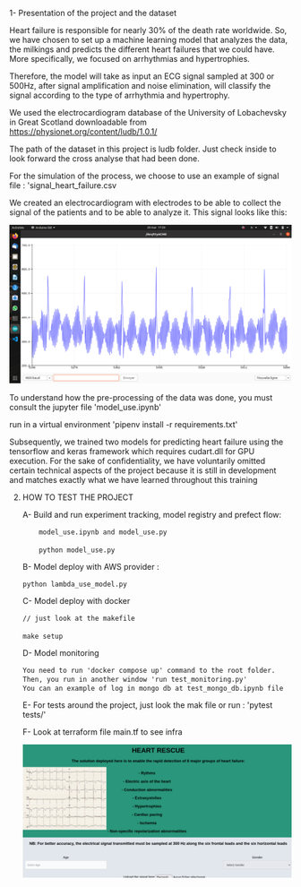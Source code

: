  1- Presentation of the project and the dataset

 Heart failure is responsible for nearly 30% of the death rate worldwide. So, we have chosen to set up a machine learning model that analyzes the data, the milkings and predicts the different heart failures that we could have. More specifically, we focused on arrhythmias and hypertrophies.

 Therefore, the model will take as input an ECG signal sampled at 300 or 500Hz, after signal amplification and noise elimination, will classify the signal according to the type of arrhythmia and hypertrophy.

 We used the electrocardiogram database of the University of Lobachevsky in Great Scotland downloadable from https://physionet.org/content/ludb/1.0.1/

 The path of the dataset in this project is ludb folder. Just check inside to look forward the cross analyse that had been done.

 For the simulation of the process, we choose to use an example of signal file : 'signal_heart_failure.csv

 We created an electrocardiogram with electrodes to be able to collect the signal of the patients and to be able to analyze it. This signal looks like this:

 ![signal](https://github.com/louismichel100/End_Project_MLOPS/blob/3e0da7c234c09298dd2281498dd24aa5d0824c2e/Capture%20d%E2%80%99%C3%A9cran%20de%202022-05-20%2017-20-36.png) 

 To understand how the pre-processing of the data was done, you must consult the jupyter file 'model_use.ipynb'

 run in a virtual environment 'pipenv install -r requirements.txt'

 Subsequently, we trained two models for predicting heart failure using the tensorflow and keras framework which requires cudart.dll for GPU execution. For the sake of confidentiality, we have voluntarily omitted certain technical aspects of the project because it is still in development and matches exactly what we have learned throughout this training

 2. HOW TO TEST THE PROJECT

    A- Build and run experiment tracking, model registry and prefect flow:

            model_use.ipynb and model_use.py

            python model_use.py

    B- Model deploy with AWS provider :

        python lambda_use_model.py

    C- Model deploy with docker

        // just look at the makefile

        make setup

    D- Model monitoring

        You need to run 'docker compose up' command to the root folder.
        Then, you run in another window 'run test_monitoring.py'
        You can an example of log in mongo db at test_mongo_db.ipynb file

    E- For tests around the project, just look the mak file or run :
    'pytest tests/'

    F- Look at terraform file main.tf to see infra

    ![signal](https://github.com/louismichel100/End_Project_MLOPS/blob/3e0da7c234c09298dd2281498dd24aa5d0824c2e/Capture%20d%E2%80%99%C3%A9cran%20du%202022-09-12%2022-52-04.png) 
